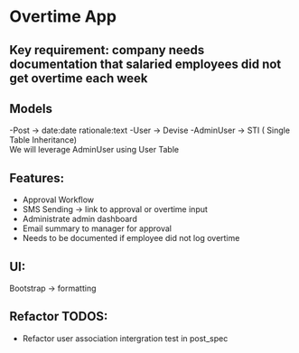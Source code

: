 # Overtime App

## Key requirement: company needs documentation that salaried employees did not get overtime each week

## Models
-Post -> date:date rationale:text
-User -> Devise
-AdminUser -> STI ( Single Table Inheritance)  
 We will leverage AdminUser using User Table 

## Features:
- Approval Workflow
- SMS Sending -> link to approval or overtime input
- Administrate admin dashboard
- Email summary to manager for approval
- Needs to be documented if employee did not log overtime

## UI:
Bootstrap -> formatting

## Refactor TODOS:
- Refactor user association intergration test in post_spec
